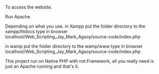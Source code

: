 To access the website.

Run Apache

Depending on what you use.
in Xampp put the folder directory to the xampp/htdocs
type in browser
localhost/Web_Scripting_Jay_Mark_Agsoy/source-code/index.php

in wamp put the folder directory to the wamp/www
type in browser
localhost/Web_Scripting_Jay_Mark_Agsoy/source-code/index.php

This project run on Native PHP with not Framework, all you really need is just an Apache running and that's it.